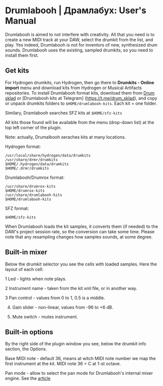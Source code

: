 # Drumlabooh | Драмлабух: User's Manual

Drumlabooh is aimed to not interfere with creativity. All that you need is to create a new MIDI track at your DAW, select the drumkit from the list, and play. Yes indeed, Drumlabooh is not for inventors of new, synthesized drum sounds. Drumlabooh uses the existing, sampled drumkits, so you need to install them first.


## Get kits

For Hydrogen drumkits, run Hydrogen, then go there to **Drumkits - Online import** menu and download kits from Hydrogen or Musical Artifacts repositories. To install Drumlabooh format kits, download them from [Drum sklad](https://github.com/psemiletov/drum_sklad) or [Drumlabooh kits at Telegram] (https://t.me/drum_sklad), and copy or unpack drumkits folders to ```$HOME/drumlabooh-kits```. Each kit = one folder.

Similary, Dramlabooh searches SFZ kits at ```$HOME/sfz-kits```

All kits those found will be available from the menu (drop-down list) at the top left corner of the plugin.


Note: actually, Drumalbooh seraches kits at many locations.

Hydrogen format:

```/usr/share/hydrogen/data/drumkits
/usr/local/share/hydrogen/data/drumkits
/usr/share/drmr/drumkits
$HOME/.hydrogen/data/drumkits
$HOME/.drmr/drumkits
```

Drumlabooh/Drumrox format:

```
/usr/share/drumrox-kits
$HOME/drumrox-kits
/usr/share/drumlabooh-kits
$HOME/drumlabooh-kits

```

SFZ format:

```
$HOME/sfz-kits
```

When Drumlabooh loads the kit samples, it converts them (if needed) to the DAW's project session rate, so the conversion can take some time. Please note that any resampling changes how samples sounds, at some degree.

## Built-in mixer

Below the drumkit selector you see the cells with loaded samples. Here the layout of each cell:

1 Led - lights when note plays.

2 Instrument name - taken from the kit xml file, or in another way.

3 Pan control - values from 0 to 1, 0.5 is a middle.

4. Gain slider - non-linear, values from -96 to +6 dB.

5. Mute switch - mutes instrument.


## Built-in options

By the right side of the plugin window you see, below the drumkit info section, the Options.

Base MIDI note - default 36, means at witch MIDI note number we map the first instrument at the kit. MIDI note 36 = C at 1-st octave.

Pan mode - allow to select the pan mode for Drumlabooh's internal mixer engine. See the [article](https://en.wikipedia.org/wiki/Panning_law)